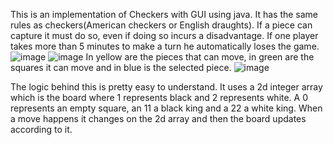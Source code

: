 This is an implementation of Checkers with GUI using java.
It has the same rules as checkers(American checkers or English draughts).
If a piece can capture it must do so, even if doing so incurs a disadvantage.
If one player takes more than 5 minutes to make a turn he automatically loses the game.
![image](https://github.com/user-attachments/assets/656531f8-89a3-4d0a-ae77-d13927405ffd)
![image](https://github.com/user-attachments/assets/560626f3-726e-45e6-92c6-15a0dcebf15f)
In yellow are the pieces that can move, in green are the squares it can move and in blue is the selected piece.
![image](https://github.com/user-attachments/assets/307e5b5a-432c-437e-ba47-3e4ea24e64e5)

The logic behind this is pretty easy to understand.
It uses a 2d integer array which is the board where 1 represents black and 2 represents white.
A 0 represents an empty square, an 11 a black king and a 22 a white king.
When a move happens it changes on the 2d array and then the board updates according to it.
